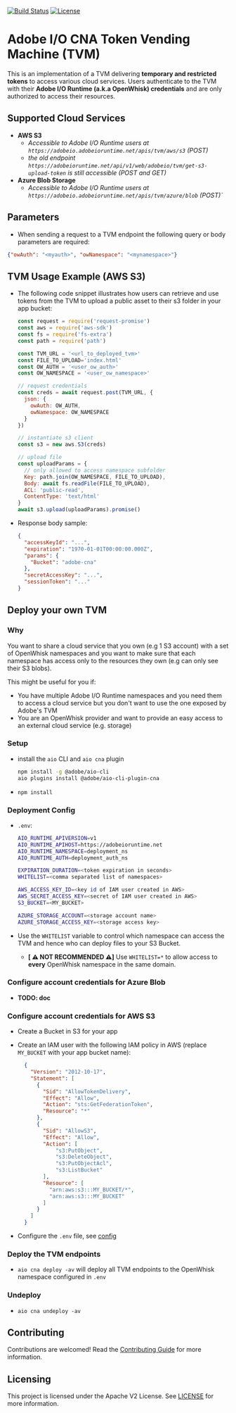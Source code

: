 [![Build Status](https://travis-ci.com/adobe/adobeio-cna-token-vending-machine.svg?branch=master)](https://travis-ci.com/adobe/adobeio-cna-token-vending-machine)
[![License](https://img.shields.io/badge/License-Apache%202.0-blue.svg)](https://opensource.org/licenses/Apache-2.0)

# Adobe I/O CNA Token Vending Machine (TVM)

This is an implementation of a TVM delivering **temporary and restricted tokens** to access various cloud services. Users authenticate
to the TVM with their **Adobe I/O Runtime (a.k.a OpenWhisk) credentials** and are only authorized to access their resources.

## Supported Cloud Services

- **AWS S3**
  - *Accessible to Adobe I/O Runtime users at `https://adobeio.adobeioruntime.net/apis/tvm/aws/s3` (POST)*
  - *the old endpoint `https://adobeioruntime.net/api/v1/web/adobeio/tvm/get-s3-upload-token` is still accessible (POST and GET)*
- **Azure Blob Storage**
  - *Accessible to Adobe I/O Runtime users at `https://adobeio.adobeioruntime.net/apis/tvm/azure/blob` (POST)`*

## Parameters

- When sending a request to a TVM endpoint the following query or body parameters are required:

```json
{"owAuth": "<myauth>", "owNamespace": "<mynamespace>"}
```

## TVM Usage Example (AWS S3)

- The following code snippet illustrates how users can retrieve and use tokens from the
TVM to upload a public asset to their s3 folder in your app bucket:

  ```js
  const request = require('request-promise')
  const aws = require('aws-sdk')
  const fs = require('fs-extra')
  const path = require('path')

  const TVM_URL = '<url_to_deployed_tvm>'
  const FILE_TO_UPLOAD='index.html'
  const OW_AUTH = '<user_ow_auth>'
  const OW_NAMESPACE = '<user_ow_namespace>'

  // request credentials
  const creds = await request.post(TVM_URL, {
    json: {
      owAuth: OW_AUTH,
      owNamespace: OW_NAMESPACE
    }
  })

  // instantiate s3 client
  const s3 = new aws.S3(creds)

  // upload file
  const uploadParams = {
    // only allowed to access namespace subfolder
    Key: path.join(OW_NAMESPACE, FILE_TO_UPLOAD),
    Body: await fs.readFile(FILE_TO_UPLOAD),
    ACL: 'public-read',
    ContentType: 'text/html'
  }
  await s3.upload(uploadParams).promise()
  ```

- Response body sample:

  ```json
  {
    "accessKeyId": "...",
    "expiration": "1970-01-01T00:00:00.000Z",
    "params": {
      "Bucket": "adobe-cna"
    },
    "secretAccessKey": "...",
    "sessionToken": "..."
  }
  ```

## Deploy your own TVM

### Why

You want to share a cloud service that you own (e.g 1 S3 account) with a set of OpenWhisk namespaces and you want to
make sure that each namespace has access only to the resources they own (e.g can only see their S3 blobs).

This might be useful for you if:

- You have multiple Adobe I/O Runtime namespaces and you need them to access a cloud service but you don't want to use
  the one exposed by Adobe's TVM
- You are an OpenWhisk provider and want to provide an easy access to an external cloud service (e.g. storage)

### Setup

- install the `aio` CLI and `aio cna` plugin

  ```bash
  npm install -g @adobe/aio-cli
  aio plugins install @adobe/aio-cli-plugin-cna
  ```

- `npm install`

### Deployment Config

- `.env`:

  ```bash
  AIO_RUNTIME_APIVERSION=v1
  AIO_RUNTIME_APIHOST=https://adobeioruntime.net
  AIO_RUNTIME_NAMESPACE=deployment_ns
  AIO_RUNTIME_AUTH=deployment_auth_ns

  EXPIRATION_DURATION=<token expiration in seconds>
  WHITELIST=<comma separated list of namespaces>

  AWS_ACCESS_KEY_ID=<key id of IAM user created in AWS>
  AWS_SECRET_ACCESS_KEY=<secret of IAM user created in AWS>
  S3_BUCKET=<MY_BUCKET>

  AZURE_STORAGE_ACCOUNT=<storage account name>
  AZURE_STORAGE_ACCESS_KEY=<storage access key>
  ```

- Use the `WHITELIST` variable to control which namespace can access the TVM and
  hence who can deploy files to your S3 Bucket.
  - **[ ⚠️ NOT RECOMMENDED ⚠️]** Use `WHITELIST=*` to allow access to
    **every** OpenWhisk namespace in the same domain.

### Configure account credentials for Azure Blob

- **TODO: doc**

### Configure account credentials for AWS S3

- Create a Bucket in S3 for your app
- Create an IAM user with the following IAM policy in AWS (replace `MY_BUCKET` with
  your app bucket name):

  ```json
    {
      "Version": "2012-10-17",
      "Statement": [
        {
          "Sid": "AllowTokenDelivery",
          "Effect": "Allow",
          "Action": "sts:GetFederationToken",
          "Resource": "*"
        },
        {
          "Sid": "AllowS3",
          "Effect": "Allow",
          "Action": [
              "s3:PutObject",
              "s3:DeleteObject",
              "s3:PutObjectAcl",
              "s3:ListBucket"
          ],
          "Resource": [
            "arn:aws:s3:::MY_BUCKET/*",
            "arn:aws:s3:::MY_BUCKET"
          ]
        }
      ]
    }
  ```

- Configure the `.env` file, see [config](#deployment-config)

### Deploy the TVM endpoints

- `aio cna deploy -av` will deploy all TVM endpoints to the OpenWhisk namespace configured in `.env`

### Undeploy

- `aio cna undeploy -av`

## Contributing

Contributions are welcomed! Read the [Contributing Guide](./.github/CONTRIBUTING.md) for more information.

## Licensing

This project is licensed under the Apache V2 License. See [LICENSE](LICENSE) for more information.
